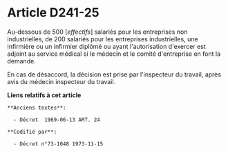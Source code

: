 # Article D241-25

Au-dessous de 500 [*effectifs*] salariés pour les entreprises non industrielles, de 200 salariés pour les entreprises
industrielles, une infirmière ou un infirmier diplômé ou ayant l'autorisation d'exercer est adjoint au service médical si le
médecin et le comité d'entreprise en font la demande.

En cas de désaccord, la décision est prise par l'inspecteur du travail, après avis du médecin inspecteur du travail.

**Liens relatifs à cet article**

	**Anciens textes**:

	  - Décret  1969-06-13 ART. 24

	**Codifié par**:

	  - Décret n°73-1048 1973-11-15
